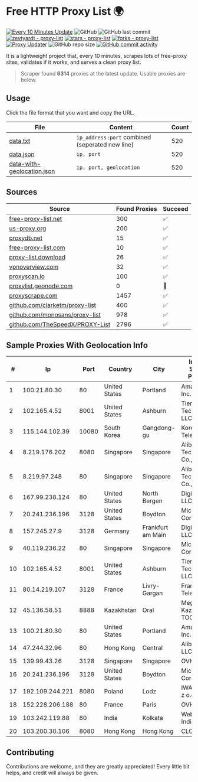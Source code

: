 
# Free HTTP Proxy List 🌍

[![Every 10 Minutes Update](https://github.com/mertguvencli/http-proxy-list/actions/workflows/main.yml/badge.svg?branch=main)](https://github.com/mertguvencli/http-proxy-list/actions/workflows/main.yml)
![GitHub](https://img.shields.io/github/license/mertguvencli/http-proxy-list)
![GitHub last commit](https://img.shields.io/github/last-commit/mertguvencli/http-proxy-list)
[![zevtyardt - proxy-list](https://img.shields.io/static/v1?label=zevtyardt&message=proxy-list&color=blue&logo=github)](https://github.com/zevtyardt/proxy-list "Go to GitHub repo")
[![stars - proxy-list](https://img.shields.io/github/stars/zevtyardt/proxy-list?style=social)](https://github.com/zevtyardt/proxy-list)
[![forks - proxy-list](https://img.shields.io/github/forks/zevtyardt/proxy-list?style=social)](https://github.com/zevtyardt/proxy-list)
[![Proxy Updater](https://github.com/zevtyardt/proxy-list/workflows/Proxy%20Updater/badge.svg)](https://github.com/zevtyardt/proxy-list/actions?query=workflow:"Proxy+Updater")
![GitHub repo size](https://img.shields.io/github/repo-size/zevtyardt/proxy-list)
[![GitHub commit activity](https://img.shields.io/github/commit-activity/m/zevtyardt/proxy-list?logo=commits)](https://github.com/zevtyardt/proxy-list/commits/main)

It is a lightweight project that, every 10 minutes, scrapes lots of free-proxy sites, validates if it works, and serves a clean proxy list.

> Scraper found **6314** proxies at the latest update. Usable proxies are below.

## Usage

Click the file format that you want and copy the URL.

|File|Content|Count|
|----|-------|-----|
|[data.txt](https://raw.githubusercontent.com/mertguvencli/http-proxy-list/main/proxy-list/data.txt)|`ip_address:port` combined (seperated new line)|520|
|[data.json](https://raw.githubusercontent.com/mertguvencli/http-proxy-list/main/proxy-list/data.json)|`ip, port`|520|
|[data-with-geolocation.json](https://raw.githubusercontent.com/mertguvencli/http-proxy-list/main/proxy-list/data-with-geolocation.json)|`ip, port, geolocation`|520|

## Sources

|Source|Found Proxies|Succeed|
|------|-------------|-------|
|[free-proxy-list.net](https://free-proxy-list.net)|300|✅|
|[us-proxy.org](https://www.us-proxy.org)|200|✅|
|[proxydb.net](http://proxydb.net)|15|✅|
|[free-proxy-list.com](https://free-proxy-list.com/?page=&port=&type%5B%5D=http&type%5B%5D=https&up_time=0&search=Search)|10|✅|
|[proxy-list.download](https://www.proxy-list.download/HTTP)|26|✅|
|[vpnoverview.com](https://vpnoverview.com/privacy/anonymous-browsing/free-proxy-servers)|32|✅|
|[proxyscan.io](https://www.proxyscan.io)|100|✅|
|[proxylist.geonode.com](https://proxylist.geonode.com/api/proxy-list?limit=300&page=1&sort_by=lastChecked&sort_type=desc&protocols=http,https)|0|🚫|
|[proxyscrape.com](https://api.proxyscrape.com/v2/?request=displayproxies&protocol=http&timeout=10000&country=all&ssl=all&anonymity=all)|1457|✅|
|[github.com/clarketm/proxy-list](https://raw.githubusercontent.com/clarketm/proxy-list/master/proxy-list-raw.txt)|400|✅|
|[github.com/monosans/proxy-list](https://raw.githubusercontent.com/monosans/proxy-list/main/proxies/http.txt)|978|✅|
|[github.com/TheSpeedX/PROXY-List](https://raw.githubusercontent.com/TheSpeedX/PROXY-List/master/http.txt)|2796|✅|


## Sample Proxies With Geolocation Info

|#|Ip|Port|Country|City|Internet Service Provider|
|-|--|----|-------|----|-------------------------|
|1|100.21.80.30|80|United States|Portland|Amazon.com, Inc.|
|2|102.165.4.52|8001|United States|Ashburn|Tier.Net Technologies LLC|
|3|115.144.102.39|10080|South Korea|Gangdong-gu|Korea Telecom|
|4|8.219.176.202|8080|Singapore|Singapore|Alibaba (US) Technology Co., Ltd.|
|5|8.219.97.248|80|Singapore|Singapore|Alibaba (US) Technology Co., Ltd.|
|6|167.99.238.124|80|United States|North Bergen|DigitalOcean, LLC|
|7|20.241.236.196|3128|United States|Boydton|Microsoft Corporation|
|8|157.245.27.9|3128|Germany|Frankfurt am Main|DigitalOcean, LLC|
|9|40.119.236.22|80|Singapore|Singapore|Microsoft Corporation|
|10|102.165.4.52|8001|United States|Ashburn|Tier.Net Technologies LLC|
|11|80.14.219.107|3128|France|Livry-Gargan|France Telecom|
|12|45.136.58.51|8888|Kazakhstan|Oral|Megahost Kazakhstan TOO|
|13|100.21.80.30|80|United States|Portland|Amazon.com, Inc.|
|14|47.244.32.96|80|Hong Kong|Central|Alibaba.com LLC|
|15|139.99.43.26|3128|Singapore|Singapore|OVH SAS|
|16|20.241.236.196|3128|United States|Boydton|Microsoft Corporation|
|17|192.109.244.221|8080|Poland|Lodz|IWACOM Sp. z o.o.|
|18|152.228.206.188|80|France|Paris|OVH SAS|
|19|103.242.119.88|80|India|Kolkata|Web Werks India Pvt. Ltd.|
|20|103.200.30.106|8080|Hong Kong|Hong Kong|CLOUDIE|



## Contributing

Contributions are welcome, and they are greatly appreciated! Every
little bit helps, and credit will always be given.

